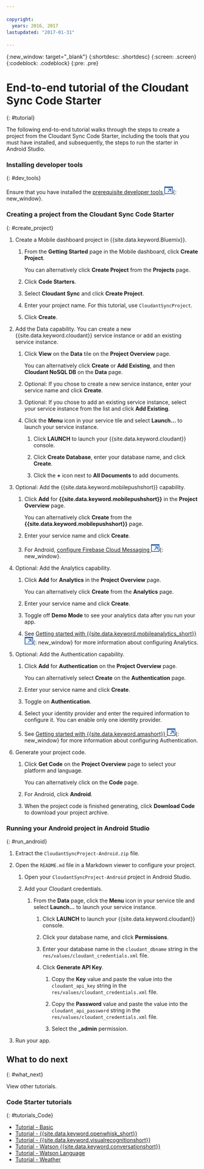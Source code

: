 ```yaml
---

copyright:
  years: 2016, 2017
lastupdated: "2017-01-31"

---
```

{:new_window: target="_blank"}
{:shortdesc: .shortdesc}
{:screen: .screen}
{:codeblock: .codeblock}
{:pre: .pre}

# End-to-end tutorial of the Cloudant Sync Code Starter
{: #tutorial}

The following end-to-end tutorial walks through the steps to create a project from the Cloudant Sync Code Starter, including the tools that you must have installed, and subsequently, the steps to run the starter in Android Studio.


### Installing developer tools
{: #dev_tools}

Ensure that you have installed the [prerequisite developer tools ![External link icon](../icons/launch-glyph.svg "External link icon")](get_code.html#prereq-dev-tools){: new_window}.


### Creating a project from the Cloudant Sync Code Starter
{: #create_project}

1. Create a Mobile dashboard project in {{site.data.keyword.Bluemix}}.

   1. From the **Getting Started** page in the Mobile dashboard, click **Create Project**.

      You can alternatively click **Create Project** from the **Projects** page.

   2. Click **Code Starters**.

   3. Select **Cloudant Sync** and click **Create Project**.

   4. Enter your project name. For this tutorial, use `CloudantSyncProject`.
   
   5. Click **Create**.

2. Add the Data capability. You can create a new {{site.data.keyword.cloudant}} service instance or add an existing service instance.

   1. Click **View** on the **Data** tile on the **Project Overview** page.

      You can alternatively click **Create** or **Add Existing**, and then **Cloudant NoSQL DB** on the **Data** page.
      
   2. Optional: If you chose to create a new service instance, enter your service name and click **Create**.

   3. Optional: If you chose to add an existing service instance, select your service instance from the list and click **Add Existing**.

   4. Click the **Menu** icon in your service tile and select **Launch...** to launch your service instance.

      1. Click **LAUNCH** to launch your {{site.data.keyword.cloudant}} console.

      2. Click **Create Database**, enter your database name, and click **Create**.

      3. Click the **+** icon next to **All Documents** to add documents.

3. Optional: Add the {{site.data.keyword.mobilepushshort}} capability.

   1. Click **Add** for **{{site.data.keyword.mobilepushshort}}** in the **Project Overview** page.

      You can alternatively click **Create** from the **{{site.data.keyword.mobilepushshort}}** page.

   2. Enter your service name and click **Create**.

   3. For Android, [configure Firebase Cloud Messaging ![External link icon](../icons/launch-glyph.svg "External link icon")](/docs/services/mobilepush/t_push_provider_android.html){: new_window}.
   
4. Optional: Add the Analytics capability.

   1. Click **Add** for **Analytics** in the **Project Overview** page.

      You can alternatively click **Create** from the **Analytics** page.

   2. Enter your service name and click **Create**.
   
   3. Toggle off **Demo Mode** to see your analytics data after you run your app.
   
   4. See [Getting started with {{site.data.keyword.mobileanalytics_short}} ![External link icon](../icons/launch-glyph.svg "External link icon")](/docs/services/mobileanalytics/index.html){: new_window} for more information about configuring Analytics.
  
5. Optional: Add the Authentication capability.

   1. Click **Add** for **Authentication** on the **Project Overview** page.

      You can alternatively select **Create** on the **Authentication** page.

   2. Enter your service name and click **Create**.
   
   3. Toggle on **Authentication**.
   
   4. Select your identity provider and enter the required information to configure it. You can enable only one identity provider.

   5. See [Getting started with {{site.data.keyword.amashort}} ![External link icon](../icons/launch-glyph.svg "External link icon")](/docs/services/mobileaccess/index.html){: new_window} for more information about configuring Authentication.

6. Generate your project code.

   1. Click **Get Code** on the **Project Overview** page to select your platform and language.
   
      You can alternatively click on the **Code** page.
      
   2. For Android, click **Android**.
   
   3. When the project code is finished generating, click **Download Code** to download your project archive.


### Running your Android project in Android Studio
{: #run_android}

1. Extract the `CloudantSyncProject-Android.zip` file.

2. Open the `README.md` file in a Markdown viewer to configure your project.

   1. Open your `CloudantSyncProject-Android` project in Android Studio.

   2. Add your Cloudant credentials.

      1. From the **Data** page, click the **Menu** icon in your service tile and select **Launch...** to launch your service instance.

         1. Click **LAUNCH** to launch your {{site.data.keyword.cloudant}} console.

         2. Click your database name, and click **Permissions**.

         3. Enter your database name in the `cloudant_dbname` string in the `res/values/cloudant_credentials.xml` file.

         4. Click **Generate API Key**.

             1. Copy the **Key** value and paste the value into the `cloudant_api_key` string in the `res/values/cloudant_credentials.xml` file.

             2. Copy the **Password** value and paste the value into the `cloudant_api_password` string in the `res/values/cloudant_credentials.xml` file.

             3. Select the **_admin** permission.
      
3. Run your app.


## What to do next
{: #what_next}

View other tutorials.


### Code Starter tutorials
{: #tutorials_Code}

* [Tutorial - Basic](tutorial.html)
* [Tutorial - {{site.data.keyword.openwhisk_short}}](tutorial_openwhisk.html)
* [Tutorial - {{site.data.keyword.visualrecognitionshort}}](tutorial_visual_recognition.html)
* [Tutorial - Watson {{site.data.keyword.conversationshort}}](tutorial_conversation.html)
* [Tutorial - Watson Language](tutorial_watson_language.html)
* [Tutorial - Weather](tutorial_weather.html)
